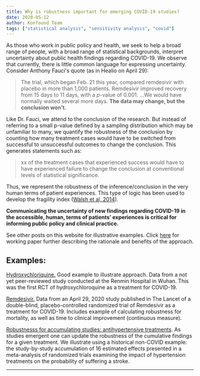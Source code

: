 ```yaml
---
title: Why is robustness important for emerging COVID-19 studies?
date: 2020-05-12
author: Konfound Team
tags: ["statistical analysis", "sensitivity analysis", "covid"]
---
```




As those who work in public policy and health, we seek to help a broad range of people, with a broad range of statistical backgrounds, interpret uncertainty about public health findings regarding COVID-19. We observe that currently, there is little common language for expressing uncertainty. Consider Anthony Fauci's quote (as in Healio on April 29): 

>The trial, which began Feb. 21 this year, compared remdesivir with placebo in more than 1,000 patients. Remdesivir improved recovery from 15 days to 11 days, with a *p*-value of 0.001. …We would have normally waited several more days. **The data may change, but the conclusion won’t.**

Like Dr. Fauci, we attend to the conclusion of the research. But instead of referring to a small p-value defined by a sampling distribution which may be unfamiliar to many, we quantify the robustness of the conclusion by counting how many treatment cases would have to be switched from successful to unsuccessful outcomes to change the conclusion. This generates statements such as:

>xx of the treatment cases that experienced success would have to have experienced failure to change the conclusion at conventional levels of statistical significance. 

Thus, we represent the robustness of the inference/conclusion in the very human terms of patient experiences. This type of logic has been used to develop the fragility index ([Walsh et al, 2014](https://pubmed.ncbi.nlm.nih.gov/24508144/)).

**Communicating the uncertainty of new findings regarding COVID-19 in the accessible, human, terms of patients’ experiences is critical for informing public policy and clinical practice.**

See other posts on this website for illustrative examples. Click [here](https://papers.ssrn.com/sol3/papers.cfm?abstract_id=3607967) for working paper further describing the rationale and benefits of the approach.

## Examples:

[Hydroxychloriquine.](https://www.konfound-it.org/2020/05/12/hcq/) Good example to illustrate approach. Data from a not yet peer-reviewed study conducted at the Renmin Hospital in Wuhan. This was the first RCT of hydroxychloroquine as a treatment for COVID-19.

[Remdesivir.](https://www.konfound-it.org/2020/05/12/remdesivir/) Data from an April 29, 2020 study published in The Lancet of a double-blind, placebo-controlled randomized trial of Remdesivir as a treatment for COVID-19. Includes example of calculating robustness for mortality, as well as time to clinical improvement (continuous measure).

[Robustnesss for accumulating studies: antihypertensive treatments](https://www.konfound-it.org/2020/05/13/robustness-for-accumulating-studies-antihypertensive-treatments/). As studies emergent one can update the robustness of the cumulative findings for a given treatment. We illustrate using a historical non-COVID example: the study-by-study accumulation of 16 estimated effects presented in a meta-analysis of randomized trials examining the impact of hypertension treatments on the probability of suffering a stroke. 

---
